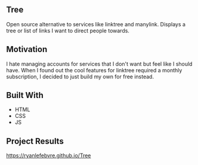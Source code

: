 ## Tree
Open source alternative to services like linktree and manylink. Displays a tree or list of links I want to direct people towards. 

## Motivation
I hate managing accounts for services that I don't want but feel like I should have. When 
I found out the cool features for linktree required a monthly subscription, I decided to 
just build my own for free instead.

## Built With
- HTML
- CSS
- JS
    
## Project Results
https://ryanlefebvre.github.io/Tree